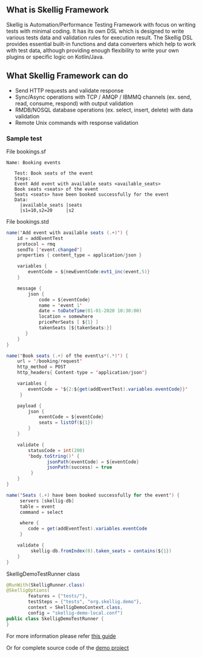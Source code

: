 ## What is Skellig Framework

Skellig is Automation/Performance Testing Framework with focus on writing tests with minimal coding. It has its own DSL which is designed to write various tests data and validation rules for execution result. The Skellig DSL provides essential built-in functions and data converters which help to work with test data, although providing enough flexibility to write your own plugins or specific logic on Kotlin/Java. 

## What Skellig Framework can do

* Send HTTP requests and validate response
* Sync/Async operations with TCP / AMQP / IBMMQ channels (ex. send, read, consume, respond) with output validation
* RMDB/NOSQL database operations (ex. select, insert, delete) with data validation
* Remote Unix commands with response validation

### Sample test

File bookings.sf
```feature
Name: Booking events

   Test: Book seats of the event
   Steps:
   Event Add event with available seats <available_seats>
   Book seats <seats> of the event
   Seats <seats> have been booked successfully for the event
   Data:
     |available_seats |seats
     |s1=10,s2=20     |s2   
```

File bookings.std
```java
name('Add event with available seats (.+)') {
    id = addEventTest
    protocol = rmq
    sendTo ['event.changed']
    properties { content_type = application/json }

    variables {
        eventCode = ${newEventCode:evt1_inc(event,5)}
    }

    message {
        json {
            code = ${eventCode}
            name = 'event 1'
            date = toDateTime(01-01-2020 10:30:00)
            location = somewhere
            pricePerSeats [ ${1} ]
            takenSeats [${takenSeats:}]
       }
    }
}

name('Book seats (.+) of the event\s*(.*)') {
    url = '/booking/request'
    http_method = POST
    http_headers{ Content-type = 'application/json'}

    variables {
        eventCode = '${2:${get(addEventTest).variables.eventCode}}'
     }

    payload {
        json {
            eventCode = ${eventCode}
            seats = listOf(${1})
        }
    }

    validate {
        statusCode = int(200)
        'body.toString()' {
               jsonPath(eventCode) = ${eventCode}
               jsonPath(success) = true
         }
    }
}

name('Seats (.+) have been booked successfully for the event') {
     servers [skellig-db]
     table = event
     command = select

     where {
        code = get(addEventTest).variables.eventCode
     }

    validate {
         skellig-db.fromIndex(0).taken_seats = contains(${1})
    }
}
```
SkelligDemoTestRunner class
```java
@RunWith(SkelligRunner.class)
@SkelligOptions(
        features = {"tests/"},
        testSteps = {"tests", "org.skellig.demo"},
        context = SkelligDemoContext.class,
        config = "skellig-demo-local.conf")
public class SkelligDemoTestRunner {
}
```
For more information please refer [this guide](https://github.com/skellig-framework/skellig-core/wiki/Skellig-Quickstart-Guide)

Or for complete source code of the [demo project](https://github.com/skellig-framework/skellig-demo)
